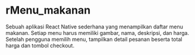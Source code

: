 # rMenu_makanan
Sebuah aplikasi React Native sederhana yang menampilkan daftar menu makanan. Setiap menu harus memiliki gambar, nama, deskripsi, dan harga. Setelah pengguna memilih menu, tampilkan detail pesanan beserta total harga dan tombol checkout.
